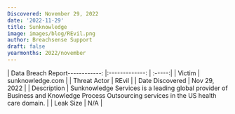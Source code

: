 ```yaml
---
Discovered: November 29, 2022
date: '2022-11-29'
title: Sunknowledge
image: images/blog/REvil.png
author: Breachsense Support
draft: false
yearmonths: 2022/november
---
```


| Data Breach Report------------:     |:-------------:    | :-----:|
| Victim      | sunknowledge.com      | 
| Threat Actor      | REvil      | 
| Date Discovered      | Nov 29, 2022      | 
| Description      | Sunknowledge Services is a leading global provider of Business and Knowledge Process Outsourcing services in the US health care domain.      | 
| Leak Size      | N/A      | 

